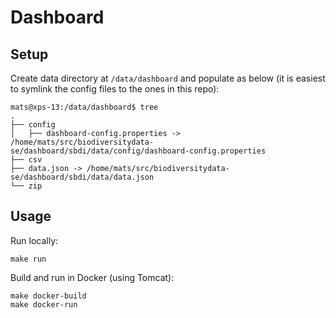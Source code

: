 # Dashboard

## Setup

Create data directory at `/data/dashboard` and populate as below (it is easiest to symlink the config files to the ones in this repo):
```
mats@xps-13:/data/dashboard$ tree
.
├── config
│   ├── dashboard-config.properties -> /home/mats/src/biodiversitydata-se/dashboard/sbdi/data/config/dashboard-config.properties
├── csv
├── data.json -> /home/mats/src/biodiversitydata-se/dashboard/sbdi/data/data.json
└── zip
```

## Usage

Run locally:
```
make run
```

Build and run in Docker (using Tomcat):
```
make docker-build
make docker-run
```

